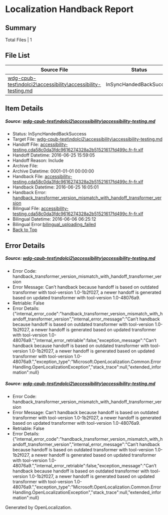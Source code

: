 # <a name='report-top'></a> Localization Handback Report

## Summary
 Total Files | 1

## File List
 Source File | Status | Details 
 ----------- | ------ | ------- 
 [wdg-cpub-test\ndolci2\accessibility\accessibility-testing.md](https://github.com/OpenLocalizationOrg/wdg-cpub-test/blob/5907beedcb3d2b1c6838847f2bba92e8c12a1675/wdg-cpub-test/ndolci2/accessibility/accessibility-testing.md) | InSyncHandedBackSuccess | [Details](#4f439d95b79f18d8b2ee3a6e0133171b3000224f750)

## Item Details
##### <a name='4f439d95b79f18d8b2ee3a6e0133171b3000224f750'></a> Source: [wdg-cpub-test\ndolci2\accessibility\accessibility-testing.md](https://github.com/OpenLocalizationOrg/wdg-cpub-test/blob/5907beedcb3d2b1c6838847f2bba92e8c12a1675/wdg-cpub-test/ndolci2/accessibility/accessibility-testing.md)
* Status: InSyncHandedBackSuccess
* Target File: [wdg-cpub-test\ndolci2\accessibility\accessibility-testing.md](https://github.com/OpenLocalizationOrg/wdg-cpub-test.fr-fr/blob/92a874f05990b6046dc5f366449ab9ba8976542b/wdg-cpub-test/ndolci2/accessibility/accessibility-testing.md)
* Handoff File: [accessibility-testing.cda58c0da3fdc9616274328a2b51521617fd499c.fr-fr.xlf](https://github.com/OpenLocalizationOrg/olhandoff/blob/73bccd60debd8833cf909eab331260d6568ddf0f/ol-handoff/OpenLocalizationOrg/wdg-cpub-test.fr-fr/master/accessibility-testing.cda58c0da3fdc9616274328a2b51521617fd499c.fr-fr.xlf)
* Handoff Datetime: 2016-06-25 15:59:05
* Handoff Reason: Include
* Archive File: 
* Archive Datetime: 0001-01-01 00:00:00
* Handback File: [accessibility-testing.cda58c0da3fdc9616274328a2b51521617fd499c.fr-fr.xlf](https://github.com/OpenLocalizationOrg/olhandback/blob/13a8a1fa2d8932c5deab61ad0ec37fc032196623/ol-handback/OpenLocalizationOrg/wdg-cpub-test.fr-fr/master/accessibility-testing.cda58c0da3fdc9616274328a2b51521617fd499c.fr-fr.xlf)
* Handback Datetime: 2016-06-25 16:05:01
* Handback Error: [handback_transformer_version_mismatch_with_handoff_transformer_version](#4f439d95b79f18d8b2ee3a6e0133171b3000224f750handback_transformer_version_mismatch_with_handoff_transformer_version)
* Bilingual File: [accessibility-testing.cda58c0da3fdc9616274328a2b51521617fd499c.fr-fr.xlf](https://github.com/OpenLocalizationOrg/olhandback/blob/13a8a1fa2d8932c5deab61ad0ec37fc032196623/ol-handback/OpenLocalizationOrg/wdg-cpub-test.fr-fr/master/accessibility-testing.cda58c0da3fdc9616274328a2b51521617fd499c.fr-fr.xlf)
* Bilingual Datetime: 2016-06-06 06:25:12
* Bilingual Error:[bilingual_uploading_failed](#4f439d95b79f18d8b2ee3a6e0133171b3000224f750bilingual_uploading_failed)
* [Back to Top](#report-top)


## Error Details
##### <a name='4f439d95b79f18d8b2ee3a6e0133171b3000224f750handback_transformer_version_mismatch_with_handoff_transformer_version'></a> Source: [wdg-cpub-test\ndolci2\accessibility\accessibility-testing.md](#4f439d95b79f18d8b2ee3a6e0133171b3000224f750)
* Error Code: handback_transformer_version_mismatch_with_handoff_transformer_version
* Error Message: Can’t handback because handoff is based on outdated transformer with tool-version 1.0-1b2f027, a newer handoff is generated based on updated transformer with tool-version 1.0-48076a9.
* Retriable: False
* Error Details: {"internal_error_code":"handback_transformer_version_mismatch_with_handoff_transformer_version","internal_error_message":"Can’t handback because handoff is based on outdated transformer with tool-version 1.0-1b2f027, a newer handoff is generated based on updated transformer with tool-version 1.0-48076a9.","internal_error_retriable":false,"exception_message":"Can’t handback because handoff is based on outdated transformer with tool-version 1.0-1b2f027, a newer handoff is generated based on updated transformer with tool-version 1.0-48076a9.","exception_type":"Microsoft.OpenLocalization.Common.ErrorHandling.OpenLocalizationException","stack_trace":null,"extended_information":null}

##### <a name='4f439d95b79f18d8b2ee3a6e0133171b3000224f750handback_transformer_version_mismatch_with_handoff_transformer_version'></a> Source: [wdg-cpub-test\ndolci2\accessibility\accessibility-testing.md](#4f439d95b79f18d8b2ee3a6e0133171b3000224f750)
* Error Code: handback_transformer_version_mismatch_with_handoff_transformer_version
* Error Message: Can’t handback because handoff is based on outdated transformer with tool-version 1.0-1b2f027, a newer handoff is generated based on updated transformer with tool-version 1.0-48076a9.
* Retriable: False
* Error Details: {"internal_error_code":"handback_transformer_version_mismatch_with_handoff_transformer_version","internal_error_message":"Can’t handback because handoff is based on outdated transformer with tool-version 1.0-1b2f027, a newer handoff is generated based on updated transformer with tool-version 1.0-48076a9.","internal_error_retriable":false,"exception_message":"Can’t handback because handoff is based on outdated transformer with tool-version 1.0-1b2f027, a newer handoff is generated based on updated transformer with tool-version 1.0-48076a9.","exception_type":"Microsoft.OpenLocalization.Common.ErrorHandling.OpenLocalizationException","stack_trace":null,"extended_information":null}


Generated by OpenLocalization.
